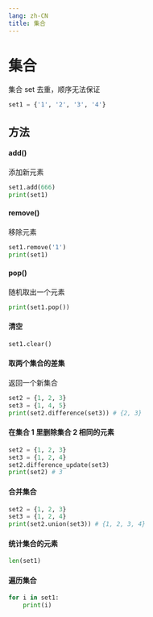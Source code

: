 ```yaml
---
lang: zh-CN
title: 集合
---
```


# 集合

集合 set 去重，顺序无法保证

```py
set1 = {'1', '2', '3', '4'}
```

## 方法

#### add()

添加新元素

```py
set1.add(666)
print(set1)
```

#### remove()

移除元素

```py
set1.remove('1')
print(set1)
```

#### pop()

随机取出一个元素

```py
print(set1.pop())
```

#### 清空

```py
set1.clear()
```

#### 取两个集合的差集

返回一个新集合

```py
set2 = {1, 2, 3}
set3 = {1, 4, 5}
print(set2.difference(set3)) # {2, 3}
```

#### 在集合 1 里删除集合 2 相同的元素

```py
set2 = {1, 2, 3}
set3 = {1, 2, 4}
set2.difference_update(set3)
print(set2) # 3
```

#### 合并集合

```py
set2 = {1, 2, 3}
set3 = {1, 2, 4}
print(set2.union(set3)) # {1, 2, 3, 4}
```

#### 统计集合的元素

```py
len(set1)
```

#### 遍历集合

```py
for i in set1:
    print(i)
```
